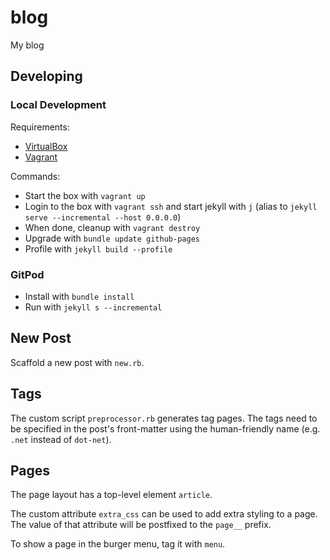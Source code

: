 # blog

My blog

## Developing

### Local Development

Requirements:

- [VirtualBox](https://www.virtualbox.org/)
- [Vagrant](https://www.vagrantup.com/)

Commands:

- Start the box with `vagrant up`
- Login to the box with `vagrant ssh` and start jekyll with `j`
  (alias to `jekyll serve --incremental --host 0.0.0.0`)
- When done, cleanup with `vagrant destroy`
- Upgrade with `bundle update github-pages`
- Profile with `jekyll build --profile`

### GitPod

- Install with `bundle install`
- Run with `jekyll s --incremental`

## New Post

Scaffold a new post with `new.rb`.

## Tags

The custom script `preprocessor.rb` generates tag pages. The tags need to be
specified in the post's front-matter using the human-friendly name (e.g. `.net`
instead of `dot-net`).

## Pages

The page layout has a top-level element `article`.

The custom attribute `extra_css` can be used to add extra styling to a page.
The value of that attribute will be postfixed to the `page__` prefix.

To show a page in the burger menu, tag it with `menu`.
